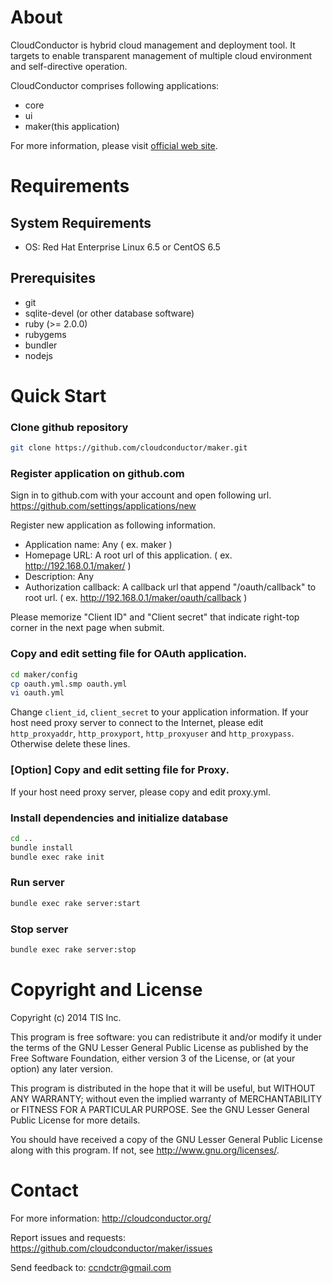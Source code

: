 About
=====

CloudConductor is hybrid cloud management and deployment tool.
It targets to enable transparent management of multiple cloud environment
and self-directive operation.

CloudConductor comprises following applications:

- core
- ui
- maker(this application)

For more information, please visit [official web site](http://cloudconductor.org/).


Requirements
============

System Requirements
-------------------

- OS: Red Hat Enterprise Linux 6.5 or CentOS 6.5

Prerequisites
-------------

- git
- sqlite-devel (or other database software)
- ruby (>= 2.0.0)
- rubygems
- bundler
- nodejs


Quick Start
===========

### Clone github repository

```bash
git clone https://github.com/cloudconductor/maker.git
```

### Register application on github.com

Sign in to github.com with your account and open following url.
https://github.com/settings/applications/new

Register new application as following information.

- Application name: Any ( ex. maker )
- Homepage URL: A root url of this application. ( ex. http://192.168.0.1/maker/ )
- Description: Any
- Authorization callback: A callback url that append "/oauth/callback" to root url. ( ex. http://192.168.0.1/maker/oauth/callback )

Please memorize "Client ID" and "Client secret" that indicate right-top corner in the next page when submit.

### Copy and edit setting file for OAuth application.

```bash
cd maker/config
cp oauth.yml.smp oauth.yml
vi oauth.yml
```

Change `client_id`, `client_secret` to your application information.
If your host need proxy server to connect to the Internet, please edit `http_proxyaddr`, `http_proxyport`, `http_proxyuser` and `http_proxypass`. Otherwise delete these lines.

### [Option] Copy and edit setting file for Proxy.

If your host need proxy server, please copy and edit proxy.yml.

### Install dependencies and initialize database

```bash
cd ..
bundle install
bundle exec rake init
```

### Run server

```bash
bundle exec rake server:start
```

### Stop server

```bash
bundle exec rake server:stop
```


Copyright and License
=====================

Copyright (c) 2014 TIS Inc.

This program is free software: you can redistribute it and/or modify
it under the terms of the GNU Lesser General Public License as published by
the Free Software Foundation, either version 3 of the License, or
(at your option) any later version.

This program is distributed in the hope that it will be useful,
but WITHOUT ANY WARRANTY; without even the implied warranty of
MERCHANTABILITY or FITNESS FOR A PARTICULAR PURPOSE.  See the
GNU Lesser General Public License for more details.

You should have received a copy of the GNU Lesser General Public License
along with this program.  If not, see <http://www.gnu.org/licenses/>.


Contact
=======

For more information: <http://cloudconductor.org/>

Report issues and requests: <https://github.com/cloudconductor/maker/issues>

Send feedback to: <ccndctr@gmail.com>

